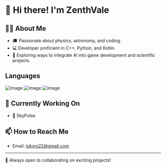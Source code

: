 # 🌟 Hi there! I'm ZenthVale

## 👨‍💻 About Me
- 🎓 Passionate about physics, astronomy, and coding.
- 💻 Developer proficient in C++, Python, and Kotlin.
- 🚀 Exploring ways to integrate AI into game development and scientific projects.

## Languages 

![image](https://github.com/user-attachments/assets/305dce29-47ba-460f-9b39-163188586337)
![image](https://github.com/user-attachments/assets/de9a64d3-2055-4109-807a-832254e7ce5b)
![image](https://github.com/user-attachments/assets/9e273d98-691f-41b4-9f27-c3fce9a47e14)

## 🌱 Currently Working On
- 🌌 SkyPulse

## 📫 How to Reach Me
- Email: lukyro22@gmail.com
  
---
🚀 Always open to collaborating on exciting projects!
